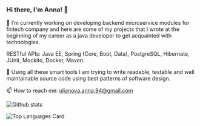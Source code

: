 ### Hi there, I'm Anna! 👋

🔭 I’m currently working on developing backend microservice modules for fintech company and here are some of my projects that I wrote at the beginning of my career as a java developer to get acquainted with technologies.

RESTful APIs: Java EE, Spring (Core, Boot, Data), PostgreSQL, Hibernate, JUnit, Mockito, Docker, Maven.

🌱 Using all these smart tools I am trying to write readable,
testable and well maintainable source code using best
patterns of software design.

📫 How to reach me: ulianova.anna.94@gmail.com

![Github stats](https://github-readme-stats.vercel.app/api?username=AnnaUlianova&theme=swift&show_icons=true&count_private=true)

![Top Languages Card](https://github-readme-stats.vercel.app/api/top-langs/?username=AnnaUlianova&layout=compact)
<!--
**AnnaUlianova/AnnaUlianova** is a ✨ _special_ ✨ repository because its `README.md` (this file) appears on your GitHub profile.

Here are some ideas to get you started:

- 🔭 I’m currently working on ...
- 🌱 I’m currently learning ...
- 👯 I’m looking to collaborate on ...
- 🤔 I’m looking for help with ...
- 💬 Ask me about ...
- 📫 How to reach me: ...
- 😄 Pronouns: ...
- ⚡ Fun fact: ...
-->
